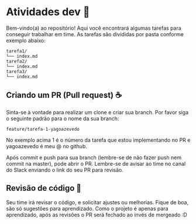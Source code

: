 # Atividades dev 📜

Bem-vindo(a) ao repositório! Aqui você encontrará algumas tarefas para conseguir trabalhar em time. As tarefas são divididas por pasta conforme exemplo abaixo:

```text
tarefa1/
└── index.md
tarefa2/
└── index.md
tarefa3/
└── index.md
```


## Criando um PR (Pull request) ☕️

Sinta-se à vontade para realizar um clone e criar sua branch. 
Por favor siga o seguinte padrão para o nome da sua branch:
```text
feature/tarefa-1-yagoazevedo
```
No exemplo acima 1 é o número da tarefa que estou implementando no PR e yagoazevedo é meu @ no github.

Após commit e push para sua branch (lembre-se de não fazer push nem commit na master), pode abrir o PR. Lembre-se de avisar ao time no canal do Slack enviando o link do seu PR para revisão.

## Revisão de código 🎉

Seu time irá revisar o código, e solicitar ajustes ou melhorias. Fique de boa, são só sugestões para aprendizado. Como o projeto é apenas para aprendizado, após as revisões o PR será fechado ao invés de mergeado :D

